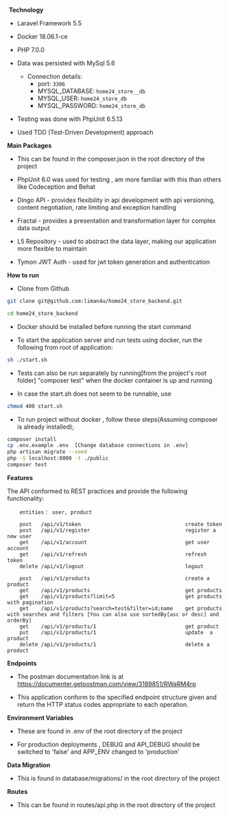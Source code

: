  **Technology**

- Laravel Framework 5.5

- Docker 18.06.1-ce

- PHP 7.0.0

- Data was persisted with MySql 5.6 
    - Connection details:
        - port: `3306`
        - MYSQL_DATABASE: `home24_store__db`
        - MYSQL_USER: `home24_store_db`
        - MYSQL_PASSWORD: `home24_store_db`

- Testing was done with PhpUnit 6.5.13

- Used TDD (Test-Driven Development) approach

 **Main Packages**

- This can be found in the composer.json in the root directory of the project

- PhpUnit 6.0 was used for testing , am more familiar with this than others like Codeception and Behat

- Dingo API - provides flexibility in api development with api versioning, content negotiation, rate limiting and exception handling

- Fractal -  provides a presentation and transformation layer for complex data output

- L5 Repository - used to abstract the data layer, making our application more flexible to maintain 

- Tymon JWT Auth - used for jwt token generation and authentication

 **How to run**
- Clone from Github 
```bash
git clone git@github.com:liman4u/home24_store_backend.git

cd home24_store_backend

```

- Docker should be installed before running the start command

- To start the application server and run tests using docker, run the following from root of application:
```bash
sh ./start.sh
```
- Tests can also be run separately by running[from the project's root folder] "composer test" when the docker container is up and running

- In case the start.sh does not seem to be runnable, use 
```bash
chmod 400 start.sh
```

- To run project without docker , follow these steps(Assuming composer is already installed);
```bash
composer install
cp .env.example .env  [Change database connections in .env]
php artisan migrate --seed
php -S localhost:8000 -t ./public
composer test
```


 **Features**

The API  conformed to REST practices and  provide the following functionality:

```
    entities： user, product
    
    post   /api/v1/token                                  create token
    post   /api/v1/register                               register a new user
    get    /api/v1/account                                get user account
    get    /api/v1/refresh                                refresh token
    delete /api/v1/logout                                 logout
    
    post   /api/v1/products                               create a product
    get    /api/v1/products                               get products
    get    /api/v1/products?limit=5                       get products with pagination
    get    /api/v1/products?search=test&filter=id;name    get products with searches and filters [You can also use sortedBy[asc or desc] and orderBy]
    get    /api/v1/products/1                             get product
    put    /api/v1/products/1                             update  a product
    delete /api/v1/products/1                             delete a product
```

 **Endpoints**

- The postman documentation link is at https://documenter.getpostman.com/view/3189851/RWaRM4rp

- This application conform to the specified endpoint structure given and return the HTTP status codes appropriate to each operation.  


 **Environment Variables**

- These are found in .env of the root directory of the project

- For production deployments , DEBUG and API_DEBUG should be switched to 'false' and APP_ENV changed to 'production'


 **Data Migration**

- This is found in database/migrations/ in the root directory of the project


 **Routes**

- This can be found in routes/api.php in the root directory of the project